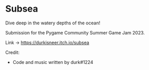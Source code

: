 # Subsea
 Dive deep in the watery depths of the ocean!

Submission for the Pygame Community Summer Game Jam 2023.

Link -> https://durkisneer.itch.io/subsea

Credit:
* Code and music written by durk#1224

